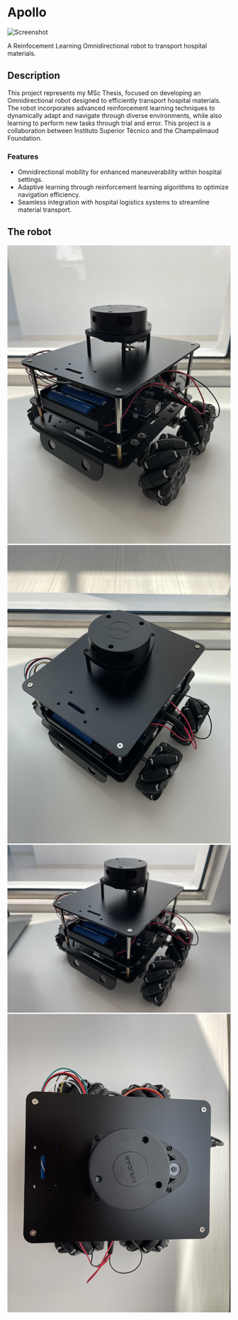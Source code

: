 # Apollo

![Screenshot](https://github.com/F-O-N-S-E-C-A/Apollo/blob/main/imgs/logo.jpg)

A Reinfocement Learning Omnidirectional robot to transport hospital materials.

## Description

This project represents my MSc Thesis, focused on developing an Omnidirectional robot designed to efficiently transport hospital materials. The robot incorporates advanced reinforcement learning techniques to dynamically adapt and navigate through diverse environments, while also learning to perform new tasks through trial and error. This project is a collaboration between Instituto Superior Técnico and the Champalimaud Foundation.

### Features

- Omnidirectional mobility for enhanced maneuverability within hospital settings.
- Adaptive learning through reinforcement learning algorithms to optimize navigation efficiency.
- Seamless integration with hospital logistics systems to streamline material transport.

## The robot

![Screenshot](https://github.com/F-O-N-S-E-C-A/Apollo/blob/main/imgs/IMG_0671.JPG)
![Screenshot](https://github.com/F-O-N-S-E-C-A/Apollo/blob/main/imgs/IMG_0672.JPG)
![Screenshot](https://github.com/F-O-N-S-E-C-A/Apollo/blob/main/imgs/IMG_0673.JPG)
![Screenshot](https://github.com/F-O-N-S-E-C-A/Apollo/blob/main/imgs/IMG_0675.JPG)
